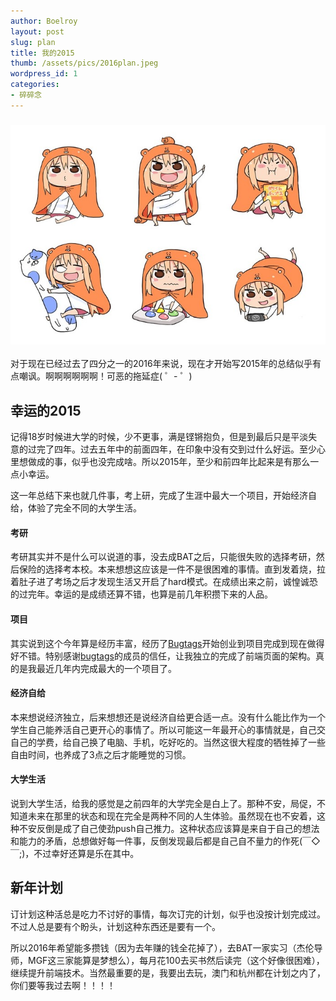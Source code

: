 ```yaml
---
author: Boelroy
layout: post
slug: plan
title: 我的2015
thumb: /assets/pics/2016plan.jpeg
wordpress_id: 1
categories:
- 碎碎念
---
```


### [![qing](/assets/pics/2016plan.jpeg)](/assets/pics/2016plan.jpeg)

对于现在已经过去了四分之一的2016年来说，现在才开始写2015年的总结似乎有点嘲讽。啊啊啊啊啊啊！可恶的拖延症( ゜- ゜)

## 幸运的2015
记得18岁时候进大学的时候，少不更事，满是铿锵抱负，但是到最后只是平淡失意的过完了四年。过去五年中的前面四年，在印象中没有交到过什么好运。至少心里想做成的事，似乎也没完成啥。所以2015年，至少和前四年比起来是有那么一点小幸运。

这一年总结下来也就几件事，考上研，完成了生涯中最大一个项目，开始经济自给，体验了完全不同的大学生活。

#### 考研
考研其实并不是什么可以说道的事，没去成BAT之后，只能很失败的选择考研，然后保险的选择考本校。本来想想这应该是一件不是很困难的事情。直到发着烧，拉着肚子进了考场之后才发现生活又开启了hard模式。在成绩出来之前，诚惶诚恐的过完年。幸运的是成绩还算不错，也算是前几年积攒下来的人品。


#### 项目
其实说到这个今年算是经历丰富，经历了[Bugtags](http://www.bugtags.com/)开始创业到项目完成到现在做得好不错。特别感谢[bugtags](http://www.bugtags.com/)的成员的信任，让我独立的完成了前端页面的架构。真的是我最近几年内完成最大的一个项目了。


#### 经济自给
本来想说经济独立，后来想想还是说经济自给更合适一点。没有什么能比作为一个学生自己能养活自己更开心的事情了。所以可能这一年最开心的事情就是，自己交自己的学费，给自己换了电脑、手机，吃好吃的。当然这很大程度的牺牲掉了一些自由时间，也养成了3点之后才能睡觉的习惯。

#### 大学生活
说到大学生活，给我的感觉是之前四年的大学完全是白上了。那种不安，局促，不知道未来在那里的状态和现在完全是两种不同的人生体验。虽然现在也不安着，这种不安反倒是成了自己使劲push自己推力。这种状态应该算是来自于自己的想法和能力的矛盾，总想做好每一件事，反倒发现最后都是自己自不量力的作死(￣◇￣;)，不过幸好还算是乐在其中。


## 新年计划
订计划这种活总是吃力不讨好的事情，每次订完的计划，似乎也没按计划完成过。不过人总是要有个盼头，计划这种东西还是要有一个。

所以2016年希望能多攒钱（因为去年赚的钱全花掉了），去BAT一家实习（杰伦导师，MGF这三家能算是梦想么），每月花100去买书然后读完（这个好像很困难），继续提升前端技术。当然最重要的是，我要出去玩，澳门和杭州都在计划之内了，你们要等我过去啊！！！！
